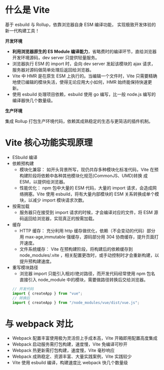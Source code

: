 # 什么是 Vite

基于 esbuild 与 Rollup，依靠浏览器自身 ESM 编译功能， 实现极致开发体验的新一代构建工具！

**开发环境**

- **利用浏览器原生的 ES Module 编译能力**，省略费时的编译环节，直给浏览器开发环境源码，dev server 只提供轻量服务。
- 浏览器执行 ESM 的 import 时，会向 dev server 发起该模块的 ajax 请求，服务器对源码做简单处理后返回给浏览器。
- Vite 中 HMR 是在原生 ESM 上执行的。当编辑一个文件时，Vite 只需要精确地使已编辑的模块失活，使得无论应用大小如何，HMR 始终能保持快速更新。
- 使用 esbuild 处理项目依赖，esbuild 使用 go 编写，比一般 node.js 编写的编译器快几个数量级。

**生产环境**

集成 Rollup 打包生产环境代码，依赖其成熟稳定的生态与更简洁的插件机制。

# Vite 核心功能实现原理

- ESbuild 编译
- 依赖预构建
  - 模块化兼容： 如开头背景所写，现仍共存多种模块化标准代码，Vite 在预构建阶段将依赖中各种其他模块化规范(CommonJS、UMD)转换 成 ESM，以提供给浏览器。
  - 性能优化： npm 包中大量的 ESM 代码，大量的 import 请求，会造成网络拥塞。Vite 使用 esbuild，将有大量内部模块的 ESM 关系转换成单个模块，以减少 import 模块请求次数。
- 按需加载
  - 服务器只在接受到 import 请求的时候，才会编译对应的文件，将 ESM 源码返回给浏览器，实现真正的按需加载。
- 缓存
  - HTTP 缓存： 充分利用 http 缓存做优化，依赖（不会变动的代码）部分用 max-age,immutable 强缓存，源码部分用 304 协商缓存，提升页面打开速度。
  - 文件系统缓存： Vite 在预构建阶段，将构建后的依赖缓存到 node_modules/.vite ，相关配置更改时，或手动控制时才会重新构建，以提升预构建速度。
- 重写模块路径
  - 浏览器 import 只能引入相对/绝对路径，而开发代码经常使用 npm 包名直接引入 node_module 中的模块，需要做路径转换后交给浏览器。
  ```js
  // 开发代码
  import { createApp } from "vue";
  // 转换后
  import { createApp } from "/node_modules/vue/dist/vue.js";
  ```

# 与 webpack 对比

- Webpack 配置丰富使用极为灵活但上手成本高，Vite 开箱即用配置高度集成
- Webpack 启动服务需打包构建，速度慢，Vite 免编译可秒开
- Webpack 热更新需打包构建，速度慢，Vite 毫秒响应
- Webpack 成熟稳定、资源丰富、大量实践案例，Vite 实践较少
- Vite 使用 esbuild 编译，构建速度比 webpack 快几个数量级
